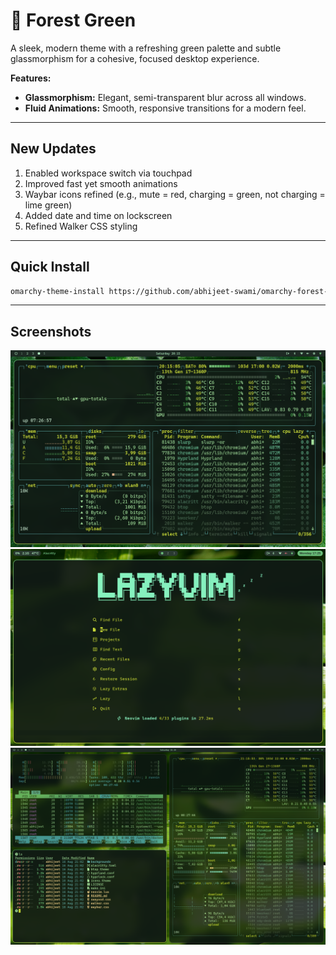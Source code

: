 # 🌲 Forest Green

A sleek, modern theme with a refreshing green palette and subtle glassmorphism for a cohesive, focused desktop experience.

**Features:**

* **Glassmorphism:** Elegant, semi-transparent blur across all windows.
* **Fluid Animations:** Smooth, responsive transitions for a modern feel.

---

## New Updates

1. Enabled workspace switch via touchpad
2. Improved fast yet smooth animations
3. Waybar icons refined (e.g., mute = red, charging = green, not charging = lime green)
4. Added date and time on lockscreen
5. Refined Walker CSS styling

---

## Quick Install

```bash
omarchy-theme-install https://github.com/abhijeet-swami/omarchy-forest-green-theme
```

---

## Screenshots

![Forest Green 1](https://github.com/abhijeet-swami/omarchy-forest-green/raw/main/screenshot/1.png)
![Forest Green 2](https://github.com/abhijeet-swami/omarchy-forest-green/raw/main/screenshot/5.png)
![Forest Green 3](https://github.com/abhijeet-swami/omarchy-forest-green/raw/main/screenshot/2.png)

